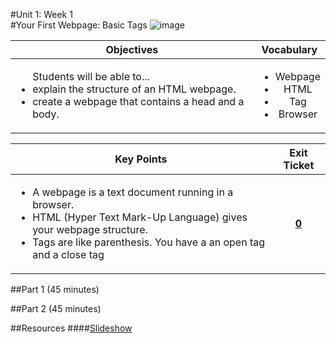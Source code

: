 #Unit 1: Week 1  
#Your First Webpage: Basic Tags
![image](http://i.imgur.com/eqnjBR6.png)

| Objectives | Vocabulary |
|-------|:-------:|
| <ul>Students will be able to...<li> explain the structure of an HTML webpage.</li> <li>create a webpage that contains a head and a body.</li> </ul>  | <ul> <li>Webpage</li> <li>HTML</li> <li>Tag</li> <li>Browser</li> </ul> | 

| Key Points | Exit Ticket |
|-------|:-------:|
| <ul> <li>A webpage is a text document running in a browser.</li> <li>HTML (Hyper Text Mark-Up Language) gives your webpage structure.</li> <li>Tags are like parenthesis. You have a an open tag and a close tag</li>  </ul> | [**0**](unitsYear1/unit0) | 

##Part 1 (45 minutes)

##Part 2 (45 minutes)

##Resources
####[Slideshow](https://docs.google.com/presentation/d/1-gKi3ugTLwRzllzoInvDA7aNGejDN84Ab4xpzA5jVkU/edit#slide=id.g12ee5b58a7_0_217)